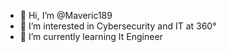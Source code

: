- 👋 Hi, I’m @Maveric189
- 👀 I’m interested in Cybersecurity and IT at 360°
- 🌱 I’m currently learning It Engineer

<!---
Maveric189/Maveric189 is a ✨ special ✨ repository because its `README.md` (this file) appears on your GitHub profile.
You can click the Preview link to take a look at your changes.
--->
